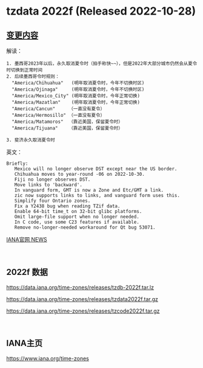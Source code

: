 # tzdata 2022f (Released 2022-10-28)

## [变更内容](https://mm.icann.org/pipermail/tz-announce/2022-October/000075.html)

解读：
```
1. 墨西哥2023年以后，永久取消夏令时（拍手称快~~），但是2022年大部分城市仍然会从夏令时切换到正常时间
2. 后续墨西哥令时规则：
  "America/Chihuahua"   (明年取消夏令时，今年不切换时区)
  "America/Ojinaga"     (明年取消夏令时，今年不切换时区)
  "America/Mexico_City" (明年取消夏令时，今年正常切换)
  "America/Mazatlan"    (明年取消夏令时，今年正常切换)
  "America/Cancun"     （一直没有夏令）
  "America/Hermosillo" （一直没有夏令）
  "America/Matamoros"  （靠近美国，保留夏令时）
  "America/Tijuana"    （靠近美国，保留夏令时）

3. 斐济永久取消夏令时
```


英文：
```
Briefly:
   Mexico will no longer observe DST except near the US border.
   Chihuahua moves to year-round -06 on 2022-10-30.
   Fiji no longer observes DST.
   Move links to 'backward'.
   In vanguard form, GMT is now a Zone and Etc/GMT a link.
   zic now supports links to links, and vanguard form uses this.
   Simplify four Ontario zones.
   Fix a Y2438 bug when reading TZif data.
   Enable 64-bit time_t on 32-bit glibc platforms.
   Omit large-file support when no longer needed.
   In C code, use some C23 features if available.
   Remove no-longer-needed workaround for Qt bug 53071.
```

[IANA官网 NEWS](https://mm.icann.org/pipermail/tz-announce/2022-October/000075.html)

<br/>

## 2022f 数据

https://data.iana.org/time-zones/releases/tzdb-2022f.tar.lz

https://data.iana.org/time-zones/releases/tzdata2022f.tar.gz

https://data.iana.org/time-zones/releases/tzcode2022f.tar.gz



<br/>

## IANA主页

https://www.iana.org/time-zones



